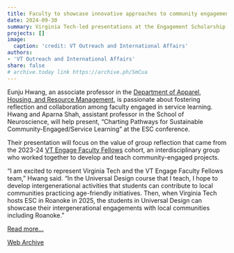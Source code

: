 ```yaml
---
title: Faculty to showcase innovative approaches to community engagement at international conference
date: 2024-09-30
summary: Virginia Tech-led presentations at the Engagement Scholarship Consortium's 24th Annual International Conference in Portland, Oregon, will include a wide range of topics, including creative collaboration, global sustainability, and student-community partnerships.
projects: []
image:
  caption: 'credit: VT Outreach and International Affairs'
authors: 
- 'VT Outreach and International Affairs'
share: false
# archive.today link https://archive.ph/SmCua
---
```

Eunju Hwang, an associate professor in the [Department of Apparel, Housing, and Resource Management](https://liberalarts.vt.edu/departments-and-schools/apparel-housing-and-resource-management.html), is passionate about fostering reflection and collaboration among faculty engaged in service learning. Hwang and Aparna Shah, assistant professor in the School of Neuroscience, will help present, “Charting Pathways for Sustainable Community-Engaged/Service Learning” at the ESC conference.

Their presentation will focus on the value of group reflection that came from the 2023-24 [VT Engage Faculty Fellows](https://news.vt.edu/articles/2024/02/sa-vt-engage-fellows.html) cohort, an interdisciplinary group who worked together to develop and teach community-engaged projects.

“I am excited to represent Virginia Tech and the VT Engage Faculty Fellows team,” Hwang said. “In the Universal Design course that I teach, I hope to develop intergenerational activities that students can contribute to local communities practicing age-friendly initiatives.  Then, when Virginia Tech hosts ESC in Roanoke in 2025, the students in Universal Design can showcase their intergenerational engagements with local communities including Roanoke.”

[Read more...](https://www.outreach.vt.edu/engagement/engaged/story-esc-presentations.html)

[Web Archive](https://web.archive.org/web/20241229230009/https://www.outreach.vt.edu/engagement/engaged/story-esc-presentations.html)